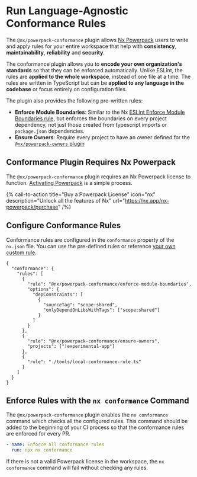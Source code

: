 # Run Language-Agnostic Conformance Rules

The `@nx/powerpack-conformance` plugin allows [Nx Powerpack]() users to write and apply rules for your entire workspace that help with **consistency**, **maintainability**, **reliability** and **security**.

The conformance plugin allows you to **encode your own organization's standards** so that they can be enforced automatically. Unlike ESLint, the rules are **applied to the whole workspace**, instead of one file at a time. The rules are written in TypeScript but can be **applied to any language in the codebase** or focus entirely on configuration files.

The plugin also provides the following pre-written rules:

- **Enforce Module Boundaries**: Similar to the Nx [ESLint Enforce Module Boundaries rule](/features/enforce-module-boundaries), but enforces the boundaries on every project dependency, not just those created from typescript imports or `package.json` dependencies.
- **Ensure Owners**: Require every project to have an owner defined for the [`@nx/powerpack-owners` plugin](/nx-api/powerpack-owners)

## Conformance Plugin Requires Nx Powerpack

The `@nx/powerpack-conformance` plugin requires an Nx Powerpack license to function. [Activating Powerpack](/recipes/installation/activate-powerpack) is a simple process.

{% call-to-action title="Buy a Powerpack License" icon="nx" description="Unlock all the features of Nx" url="https://nx.app/nx-powerpack/purchase" /%}

## Configure Conformance Rules

Conformance rules are configured in the `conformance` property of the `nx.json` file. You can use the pre-defined rules or reference [your own custom rule](/nx-api/powerpack-conformance#custom-conformance-rules).

```jsonc {% fileName="nx.json" %}
{
  "conformance": {
    "rules": [
      {
        "rule": "@nx/powerpack-conformance/enforce-module-boundaries",
        "options": {
          "depConstraints": [
            {
              "sourceTag": "scope:shared",
              "onlyDependOnLibsWithTags": ["scope:shared"]
            }
          ]
        }
      },
      {
        "rule": "@nx/powerpack-conformance/ensure-owners",
        "projects": ["!experimental-app"]
      },
      {
        "rule": "./tools/local-conformance-rule.ts"
      }
    ]
  }
}
```

## Enforce Rules with the `nx conformance` Command

The `@nx/powerpack-conformance` plugin enables the `nx conformance` command which checks all the configured rules. This command should be added to the beginning of your CI process so that the conformance rules are enforced for every PR.

```yaml
- name: Enforce all conformance rules
  run: npx nx conformance
```

If there is not a valid Powerpack license in the workspace, the `nx conformance` command will fail without checking any rules.
